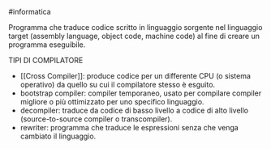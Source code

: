 #informatica

Programma che traduce codice scritto in linguaggio sorgente nel linguaggio target (assembly language, object code, machine code) al fine di creare un programma eseguibile.


TIPI DI COMPILATORE
- [[Cross Compiler]]: produce codice per un differente CPU (o sistema operativo) da quello su cui il compilatore stesso è esguito. 
- bootstrap compiler: compiler temporaneo, usato per compilare compiler migliore o più ottimizzato per uno specifico linguaggio. 
- decompiler: traduce da codice di basso livello a codice di alto livello (source-to-source compiler o transcompiler).
- rewriter: programma che traduce le espressioni senza che venga cambiato il linguaggio.